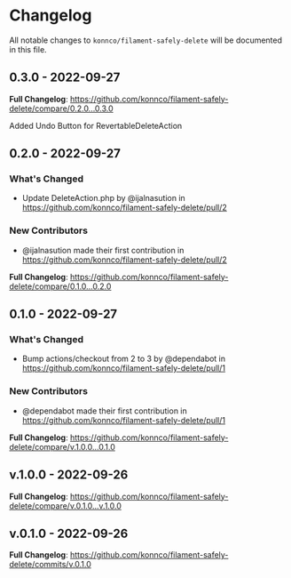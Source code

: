 # Changelog

All notable changes to `konnco/filament-safely-delete` will be documented in this file.

## 0.3.0 - 2022-09-27

**Full Changelog**: https://github.com/konnco/filament-safely-delete/compare/0.2.0...0.3.0

Added Undo Button for RevertableDeleteAction

## 0.2.0 - 2022-09-27

### What's Changed

- Update DeleteAction.php by @ijalnasution in https://github.com/konnco/filament-safely-delete/pull/2

### New Contributors

- @ijalnasution made their first contribution in https://github.com/konnco/filament-safely-delete/pull/2

**Full Changelog**: https://github.com/konnco/filament-safely-delete/compare/0.1.0...0.2.0

## 0.1.0 - 2022-09-27

### What's Changed

- Bump actions/checkout from 2 to 3 by @dependabot in https://github.com/konnco/filament-safely-delete/pull/1

### New Contributors

- @dependabot made their first contribution in https://github.com/konnco/filament-safely-delete/pull/1

**Full Changelog**: https://github.com/konnco/filament-safely-delete/compare/v.1.0.0...0.1.0

## v.1.0.0 - 2022-09-26

**Full Changelog**: https://github.com/konnco/filament-safely-delete/compare/v.0.1.0...v.1.0.0

## v.0.1.0 - 2022-09-26

**Full Changelog**: https://github.com/konnco/filament-safely-delete/commits/v.0.1.0
